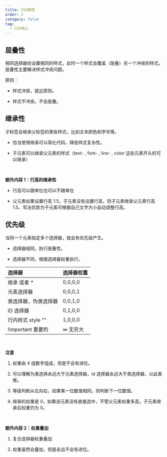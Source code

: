 ```yaml
---
title: CSS特性
order: 2
category: false
tag:
  - CSS核心
---
```


## 层叠性

相同选择器给设置相同的样式，此时一个样式会覆盖（层叠）另一个冲突的样式。层叠性主要解决样式冲突问题。

原则：

- 样式冲突，就近原则。

- 样式不冲突，不会层叠。

## 继承性

子标签会继承父标签的某些样式，比如文本颜色和字号等。

- 恰当使用继承可以简化代码，降低样式复杂性。

- 子元素可以继承父元素的样式（text- , font- , line- , color 这些元素开头的可以继承）

<br>

**额外内容 1：行高的继承性**

- 行高可以跟单位也可以不跟单位

- 父元素如果设置行高 1.5，子元素没有设置行高，则子元素继承父元素行高 1.5。写法优势为子元素可根据自己文字大小自动调整行高。

## 优先级

当同一个元素指定多个选择器，就会有优先级产生。

- 选择器相同，执行层叠性。

- 选择器不同，根据选择器权重执行。

| 选择器               | 选择器权重 |
| :------------------- | :--------- |
| 继承 或者 \*         | 0,0,0,0    |
| 元素选择器           | 0,0,0,1    |
| 类选择器，伪类选择器 | 0,0,1,0    |
| ID 选择器            | 0,1,0,0    |
| 行内样式 style ""    | 1,0,0,0    |
| !important 重要的    | ∞ 无穷大   |

<br>

**注意**

1. 权重由 4 组数字组成，但是不会有进位。

2. 可以理解为类选择永远大于元素选择器，id 选择器永远大于类选择器，以此类推。

3. 等级判断从左向右，如果某一位数值相同，则判断下一位数值。

4. 继承的权重是 0，如果该元素没有直接选中，不管父元素权重多高，子元素继承后权重仍为 0。

<br>

**额外内容 2：权重叠加**

1. 复合选择器权重叠加

2. 权重虽然会叠加，但是永远不会有进位。